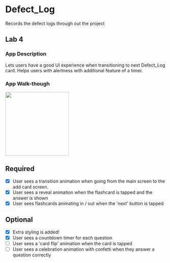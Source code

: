 # Defect_Log
Records the defect logs through out the project



## Lab 4

### App Description
Lets users have a good UI experience when transitioning to next Defect_Log card. Helps users with alertness with additional feature of a timer. 

### App Walk-though

<img src=https://imgur.com/04M20Nw.gif width=200><br>

## Required
- [x] User sees a transition animation when going from the main screen to the add card screen.
- [x] User sees a reveal animation when the flashcard is tapped and the answer is shown
- [x] User sees flashcards animating in / out when the 'next' button is tapped

## Optional
- [x] Extra styling is added!
- [x] User sees a countdown timer for each question
- [ ] User sees a 'card flip' animation when the card is tapped
- [ ] User sees a celebration animation with confetti when they answer a question correctly
